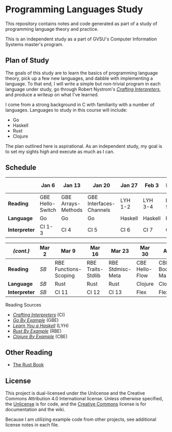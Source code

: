 # Programming Languages Study

This repository contains notes and code generated as part of a study of programming language theory
and practice.

This is an independent study as a part of GVSU's Computer Information Systems master's program.

## Plan of Study

The goals of this study are to learn the basics of programming language theory, pick up a few new
languages, and dabble with implementing a language. To that end, I will write a simple but
non-trivial program in each language under study, go through Robert Nystrom's [_Crafting
Interpreters_](http://craftinginterpreters.com/contents.html), and produce a writeup on what I've
learned.

I come from a strong background in C with familiarity with a number of languages. Languages to study
in this course will include:

* Go
* Haskell
* Rust
* Clojure

The plan outlined here is aspirational. As an independent study, my goal is to set my sights high
and execute as much as I can.

## Schedule

|                 | Jan 6            | Jan 13             | Jan 20                  | Jan 27  | Feb 3   | Feb 10  | Feb 17   | Feb 24         |
| --------------- | ---------------- | ------------------ | ----------------------- | ------- | ------- | ------- | -------- | -------------- |
| **Reading**     | GBE Hello-Switch | GBE Arrays-Methods | GBE Interfaces-Channels | LYH 1-2 | LYH 3-4 | LYH 5-6 | LYH 9-11 | RBE Hello-Flow |
| **Language**    | Go               | Go                 | Go                      | Haskell | Haskell | Haskell | Haskell  | Rust           |
| **Interpreter** | CI 1-3           | CI 4               | CI 5                    | CI 6    | CI 7    | CI 8    | CI 9     | CI 10          |

| _(cont.)_       | Mar 2 | Mar 9                 | Mar 16            | Mar 23           | Mar 30         | Apr 6            | Apr 13               |
| --------------- | ----- | --------------------- | ----------------- | ---------------- | -------------- | ---------------- | -------------------- |
| **Reading**     | _SB_  | RBE Functions-Scoping | RBE Traits-Stdlib | RBE Stdmisc-Meta | CBE Hello-Flow | CBE Boolean-Maps | CBE Sequences-Macros |
| **Language**    | _SB_  | Rust                  | Rust              | Rust             | Clojure        | Clojure          | Clojure              |
| **Interpreter** | _SB_  | CI 11                 | CI 12             | CI 13            | Flex           | Flex             | Flex                 |

Reading Sources

* [_Crafting Interpreters_](http://craftinginterpreters.com/contents.html) (CI)
* [_Go By Example_](https://gobyexample.com/) (GBE)
* [_Learn You a Haskell_](http://learnyouahaskell.com/chapters) (LYH)
* [_Rust By Example_](https://doc.rust-lang.org/stable/rust-by-example/) (RBE)
* [_Clojure By Example_](https://kimh.github.io/clojure-by-example/#about) (CBE)

## Other Reading

* [The Rust Book](https://doc.rust-lang.org/book/)

## License

This project is dual-licensed under the Unlicense and the Creative Commons Attribution 4.0
International license. Unless otherwise specified, the [Unlicense](LICENSE_CODE) is for code, and
the [Creative Commons](LICENSE_DOCS) license is for documentation and the wiki.

Because I am utilizing example code from other projects, see additional license notes in each file.
